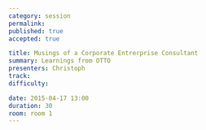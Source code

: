 ```yaml
---
category: session
permalink:
published: true
accepted: true

title: Musings of a Corporate Entrerprise Consultant
summary: Learnings from OTTO
presenters: Christoph
track:
difficulty:

date: 2015-04-17 13:00
duration: 30
room: room 1
---
```



